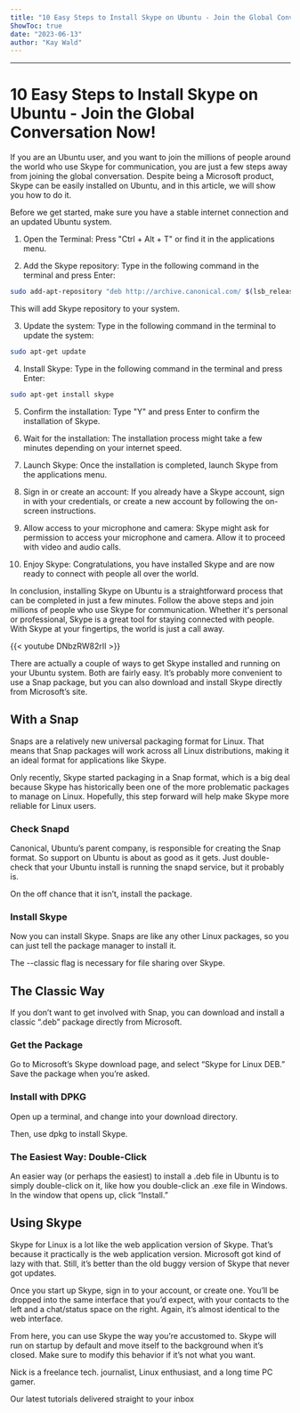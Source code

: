 ```yaml
---
title: "10 Easy Steps to Install Skype on Ubuntu - Join the Global Conversation Now!"
ShowToc: true 
date: "2023-06-13"
author: "Kay Wald"
---
```

*****
# 10 Easy Steps to Install Skype on Ubuntu - Join the Global Conversation Now!

If you are an Ubuntu user, and you want to join the millions of people around the world who use Skype for communication, you are just a few steps away from joining the global conversation. Despite being a Microsoft product, Skype can be easily installed on Ubuntu, and in this article, we will show you how to do it.

Before we get started, make sure you have a stable internet connection and an updated Ubuntu system.

1. Open the Terminal: Press "Ctrl + Alt + T" or find it in the applications menu.

2. Add the Skype repository: Type in the following command in the terminal and press Enter:

```bash
sudo add-apt-repository "deb http://archive.canonical.com/ $(lsb_release -sc) partner"
```
This will add Skype repository to your system.

3. Update the system: Type in the following command in the terminal to update the system:

```bash
sudo apt-get update
```

4. Install Skype: Type in the following command in the terminal and press Enter:

```bash
sudo apt-get install skype
```

5. Confirm the installation: Type "Y" and press Enter to confirm the installation of Skype.

6. Wait for the installation: The installation process might take a few minutes depending on your internet speed.

7. Launch Skype: Once the installation is completed, launch Skype from the applications menu.

8. Sign in or create an account: If you already have a Skype account, sign in with your credentials, or create a new account by following the on-screen instructions.

9. Allow access to your microphone and camera: Skype might ask for permission to access your microphone and camera. Allow it to proceed with video and audio calls.

10. Enjoy Skype: Congratulations, you have installed Skype and are now ready to connect with people all over the world.

In conclusion, installing Skype on Ubuntu is a straightforward process that can be completed in just a few minutes. Follow the above steps and join millions of people who use Skype for communication. Whether it's personal or professional, Skype is a great tool for staying connected with people. With Skype at your fingertips, the world is just a call away.

{{< youtube DNbzRW82rII >}} 



There are actually a couple of ways to get Skype installed and running on your Ubuntu system. Both are fairly easy. It’s probably more convenient to use a Snap package, but you can also download and install Skype directly from Microsoft’s site.
 
## With a Snap
 
Snaps are a relatively new universal packaging format for Linux. That means that Snap packages will work across all Linux distributions, making it an ideal format for applications like Skype.
 
Only recently, Skype started packaging in a Snap format, which is a big deal because Skype has historically been one of the more problematic packages to manage on Linux. Hopefully, this step forward will help make Skype more reliable for Linux users.
 
### Check Snapd
 

 
Canonical, Ubuntu’s parent company, is responsible for creating the Snap format. So support on Ubuntu is about as good as it gets. Just double-check that your Ubuntu install is running the snapd service, but it probably is.
 
On the off chance that it isn’t, install the package.
 
### Install Skype
 
Now you can install Skype. Snaps are like any other Linux packages, so you can just tell the package manager to install it.
 
The --classic flag is necessary for file sharing over Skype.
 
## The Classic Way
 
If you don’t want to get involved with Snap, you can download and install a classic “.deb” package directly from Microsoft.
 
### Get the Package
 
Go to Microsoft’s Skype download page, and select “Skype for Linux DEB.” Save the package when you’re asked.
 
### Install with DPKG
 
Open up a terminal, and change into your download directory.
 
Then, use dpkg to install Skype.
 
### The Easiest Way: Double-Click
 
An easier way (or perhaps the easiest) to install a .deb file in Ubuntu is to simply double-click on it, like how you double-click an .exe file in Windows. In the window that opens up, click “Install.”
 
## Using Skype
 
Skype for Linux is a lot like the web application version of Skype. That’s because it practically is the web application version. Microsoft got kind of lazy with that. Still, it’s better than the old buggy version of Skype that never got updates.
 
Once you start up Skype, sign in to your account, or create one. You’ll be dropped into the same interface that you’d expect, with your contacts to the left and a chat/status space on the right. Again, it’s almost identical to the web interface.
 
From here, you can use Skype the way you’re accustomed to. Skype will run on startup by default and move itself to the background when it’s closed. Make sure to modify this behavior if it’s not what you want.
 
Nick is a freelance tech. journalist, Linux enthusiast, and a long time PC gamer.
 
Our latest tutorials delivered straight to your inbox




